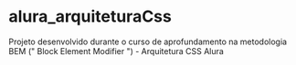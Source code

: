 # alura_arquiteturaCss
Projeto desenvolvido durante o curso de aprofundamento na metodologia BEM (" Block Element Modifier ") - Arquitetura CSS Alura
